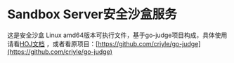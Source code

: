 # **Sandbox Server安全沙盒服务**

这是安全沙盒 Linux amd64版本可执行文件，基于go-judge项目构成，具体使用请看[HOJ文档](https://docs.hdoi.cn/develop/sandbox)
，或者看原项目：[https://github.com/criyle/go-judge](https://github.com/criyle/go-judge)